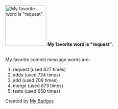 <img src="https://my-badges.github.io/my-badges/favorite-word.png" alt="My favorite word is &quot;request&quot;." title="My favorite word is &quot;request&quot;." width="128">
<strong>My favorite word is &quot;request&quot;.</strong>
<br><br>

My favorite commit message words are:

1. request (used 827 times)
2. adds (used 724 times)
3. add (used 706 times)
4. merge (used 673 times)
5. tests (used 650 times)


Created by <a href="https://github.com/my-badges/my-badges">My Badges</a>